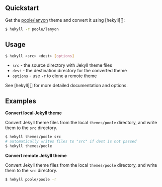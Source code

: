 ## Quickstart

Get the [poole/lanyon](https://github.com/poole/lanyon) theme and convert it using [hekyll][]:

```sh
$ hekyll -r poole/lanyon
```

## Usage

```sh
$ hekyll <src> <dest> [options]
```

- `src` - the source directory with Jekyll theme files
- `dest` - the destination directory for the converted theme 
- `options` - use `-r` to clone a remote theme 

See [hekyll][] for more detailed documentation and options.

## Examples

**Convert local Jekyll theme**

Convert Jekyll theme files from the local `themes/poole` directory, and write them to the `src` directory.

```sh
$ hekyll themes/poole src
# automatically writes files to "src" if dest is not passed
$ hekyll themes/poole
```

**Convert remote Jekyll theme**

Convert Jekyll theme files from the local `themes/poole` directory, and write them to the `src` directory.

```sh
$ hekyll poole/poole -r
```
